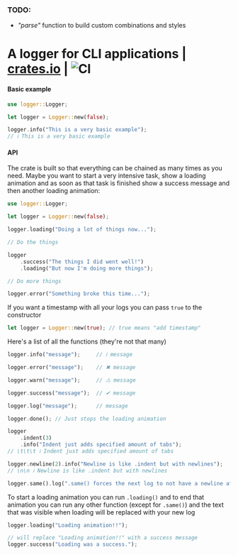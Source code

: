 ### TODO:
* *"parse"* function to build custom combinations and styles


# A logger for CLI applications | [crates.io](https://crates.io/crates/paris) | ![CI](https://github.com/SirTheViking/logger/workflows/CI/badge.svg)

#### Basic example
```rust
use logger::Logger;

let logger = Logger::new(false);

logger.info("This is a very basic example");
// ℹ This is a very basic example
```

#### API

The crate is built so that everything can be chained as many times as you need.
Maybe you want to start a very intensive task, show a loading animation
and as soon as that task is finished show a success message and then another
loading animation:
```rust
use logger::Logger;

let logger = Logger::new(false);

logger.loading("Doing a lot of things now...");

// Do the things

logger
    .success("The things I did went well!")
    .loading("But now I'm doing more things");

// Do more things

logger.error("Something broke this time...");
``` 

If you want a timestamp with all your logs you can pass `true` to the
constructor
```rust
let logger = Logger::new(true); // true means "add timestamp"
```

Here's a list of all the functions (they're not that many)

```rust
logger.info("message");     // ℹ message

logger.error("message");    // ✖ message

logger.warn("message");     // ⚠ message

logger.success("message");  // ✔ message

logger.log("message");      // message

logger.done(); // Just stops the loading animation

logger
    .indent(3)
    .info("Indent just adds specified amount of tabs");
// \t\t\t ℹ Indent just adds specified amount of tabs

logger.newline(2).info("Newline is like .indent but with newlines");
// \n\n ℹ Newline is like .indent but with newlines

logger.same().log(".same() forces the next log to not have a newline after it");

```

To start a loading animation you can run `.loading()` and to end that
animation you can run any other function (except for `.same()`) and the 
text that was visible when loading will be replaced with your new log
```rust
logger.loading("Loading animation!!");

// will replace "Loading animation!!" with a success message
logger.success("Loading was a success.");
```

